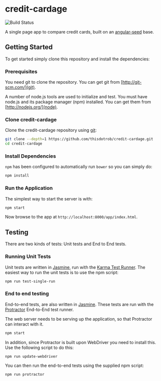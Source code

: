 # credit-cardage
![Build Status](https://travis-ci.org/thisdotrob/credit-cardage.svg?branch=master)

A single page app to compare credit cards, built on an [angular-seed](angular-seed) base.


## Getting Started

To get started simply clone this repository and install the dependencies:

### Prerequisites

You need git to clone the repository. You can get git from
[http://git-scm.com/](git).

A number of node.js tools are used to initialize and test. You must have node.js and
its package manager (npm) installed. You can get them from [http://nodejs.org/](node).

### Clone credit-cardage

Clone the credit-cardage repository using [git][git]:

```bash
git clone --depth=1 https://github.com/thisdotrob/credit-cardage.git
cd credit-cardage
```

### Install Dependencies

 `npm` has been configured to automatically run `bower` so you can simply do:

```bash
npm install
```

### Run the Application

The simplest way to start the server is with:

```bash
npm start
```

Now browse to the app at `http://localhost:8000/app/index.html`.


## Testing

There are two kinds of tests: Unit tests and End to End tests.

### Running Unit Tests

Unit tests are written in [Jasmine][jasmine], run with the [Karma Test Runner][karma]. The easiest way to run the unit tests is to use the npm script:

```bash
npm run test-single-run
```

### End to end testing

End-to-end tests, are also written in [Jasmine][jasmine]. These tests
are run with the [Protractor][protractor] End-to-End test runner.  

The web server needs to be serving up the application, so that Protractor
can interact with it.

```bash
npm start
```

In addition, since Protractor is built upon WebDriver you need to install this.  Use the following script to do this:

```bash
npm run update-webdriver
```

You can then run the end-to-end tests using the supplied npm script:
```
npm run protractor
```

[angular-seed]: https://github.com/angular/angular-seed
[git]: http://git-scm.com/
[node]: http://nodejs.org
[protractor]: https://github.com/angular/protractor
[jasmine]: http://jasmine.github.io
[karma]: http://karma-runner.github.io
